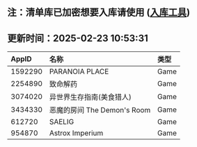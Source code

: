 ## 注：清单库已加密想要入库请使用 ([入库工具](https://github.com/BlankTMing/ManifestAutoUpdate/releases))

## 更新时间：2025-02-23 10:53:31
| AppID | 名称 | 类型  |
| :-------------------- | :----------------------------- | :----------- |
| 1592290 | PARANOIA PLACE| Game |
| 2254890 | 致命解药| Game |
| 3074020 | 异世界生存指南(美食猎人)| Game |
| 3434330 | 恶魔的房间 The Demon's Room| Game |
| 612720 | SAELIG| Game |
| 954870 | Astrox Imperium| Game |

